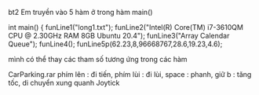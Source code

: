 bt2
Em truyền vào 5 hàm ở trong hàm main()

int main()  {
    funLine1("long1.txt");
    funLine2("Intel(R) Core(TM) i7-3610QM CPU @ 2.30GHz RAM 8GB Ubuntu 20.4");
    funLine3("Array Calendar Queue");
    funLine4();
    funLine5p(62.23,8,96668767,28.6,19.23,4.6);

mình có thể thay các tham số tương ứng trong các hàm

CarParking.rar
phím lên : đi tiến,
phím lùi : đi lùi,
space : phanh,
giữ b : tăng tốc,
di chuyển xung quanh Joytick
